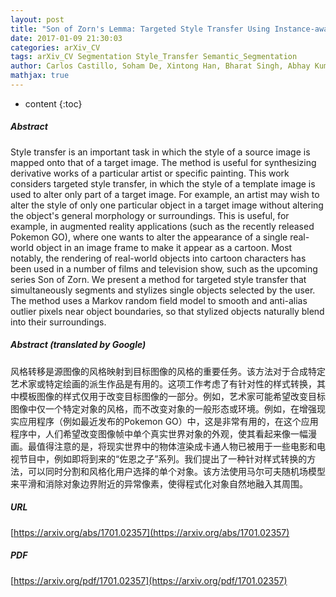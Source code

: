 ```yaml
---
layout: post
title: "Son of Zorn's Lemma: Targeted Style Transfer Using Instance-aware Semantic Segmentation"
date: 2017-01-09 21:30:03
categories: arXiv_CV
tags: arXiv_CV Segmentation Style_Transfer Semantic_Segmentation
author: Carlos Castillo, Soham De, Xintong Han, Bharat Singh, Abhay Kumar Yadav, Tom Goldstein
mathjax: true
---
```


* content
{:toc}

##### Abstract
Style transfer is an important task in which the style of a source image is mapped onto that of a target image. The method is useful for synthesizing derivative works of a particular artist or specific painting. This work considers targeted style transfer, in which the style of a template image is used to alter only part of a target image. For example, an artist may wish to alter the style of only one particular object in a target image without altering the object's general morphology or surroundings. This is useful, for example, in augmented reality applications (such as the recently released Pokemon GO), where one wants to alter the appearance of a single real-world object in an image frame to make it appear as a cartoon. Most notably, the rendering of real-world objects into cartoon characters has been used in a number of films and television show, such as the upcoming series Son of Zorn. We present a method for targeted style transfer that simultaneously segments and stylizes single objects selected by the user. The method uses a Markov random field model to smooth and anti-alias outlier pixels near object boundaries, so that stylized objects naturally blend into their surroundings.

##### Abstract (translated by Google)
风格转移是源图像的风格映射到目标图像的风格的重要任务。该方法对于合成特定艺术家或特定绘画的派生作品是有用的。这项工作考虑了有针对性的样式转换，其中模板图像的样式仅用于改变目标图像的一部分。例如，艺术家可能希望改变目标图像中仅一个特定对象的风格，而不改变对象的一般形态或环境。例如，在增强现实应用程序（例如最近发布的Pokemon GO）中，这是非常有用的，在这个应用程序中，人们希望改变图像帧中单个真实世界对象的外观，使其看起来像一幅漫画。最值得注意的是，将现实世界中的物体渲染成卡通人物已被用于一些电影和电视节目中，例如即将到来的“佐恩之子”系列。我们提出了一种针对样式转换的方法，可以同时分割和风格化用户选择的单个对象。该方法使用马尔可夫随机场模型来平滑和消除对象边界附近的异常像素，使得程式化对象自然地融入其周围。

##### URL
[https://arxiv.org/abs/1701.02357](https://arxiv.org/abs/1701.02357)

##### PDF
[https://arxiv.org/pdf/1701.02357](https://arxiv.org/pdf/1701.02357)

